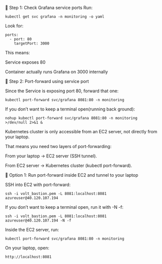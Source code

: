 🔹 Step 1: Check Grafana service ports
Run:
```
kubectl get svc grafana -n monitoring -o yaml
```
Look for:
```
ports:
  - port: 80
    targetPort: 3000
```
This means:

Service exposes 80

Container actually runs Grafana on 3000 internally

🔹 Step 2: Port-forward using service port

Since the Service is exposing port 80, forward that one:
```
kubectl port-forward svc/grafana 8081:80 -n monitoring
```
If you don’t want to keep a terminal open(running back ground):
```
nohup kubectl port-forward svc/grafana 8081:80 -n monitoring >/dev/null 2>&1 &
```
Kubernetes cluster is only accessible from an EC2 server, not directly from your laptop.

That means you need two layers of port-forwarding:

From your laptop → EC2 server (SSH tunnel).

From EC2 server → Kubernetes cluster (kubectl port-forward).

🔹 Option 1: Run port-forward inside EC2 and tunnel to your laptop

SSH into EC2 with port-forward:
```
ssh -i volt_bastion.pem -L 8081:localhost:8081 azureuser@40.120.107.194
```
If you don’t want to keep a terminal open, run it with -N -f:
```
ssh -i volt_bastion.pem -L 8081:localhost:8081 azureuser@40.120.107.194 -N -f
```
Inside the EC2 server, run:
```
kubectl port-forward svc/grafana 8081:80 -n monitoring
```
On your laptop, open:
```
http://localhost:8081
````
